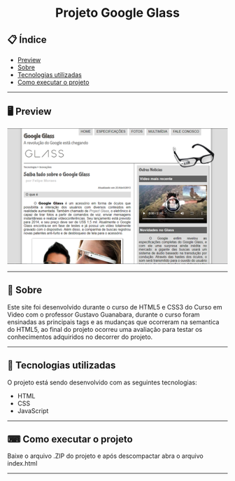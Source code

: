 <h1 align="center">
  Projeto Google Glass
</h1>

## 📋 Índice

- [Preview](#-Preview)
- [Sobre](#-Sobre)
- [Tecnologias utilizadas](#-Tecnologias-utilizadas)
- [Como executar o projeto](#-Como-executar-o-projeto)

---

## 🖥 Preview

<p align="center">
  <img src="layout.png" width="700" >
</p>

---

## 📖 Sobre 

Este site foi desenvolvido durante o curso de HTML5 e CSS3 do Curso em Video com o professor Gustavo Guanabara, durante o curso foram ensinadas as principais tags e as mudanças que ocorreram na semantica do HTML5, ao final do projeto ocorreu uma avaliação para testar os conhecimentos adquiridos no decorrer do projeto.

---

## 🚀 Tecnologias utilizadas
O projeto está sendo desenvolvido com as seguintes tecnologias:
- HTML
- CSS
- JavaScript

---

## ⌨ Como executar o projeto

Baixe o arquivo .ZIP do projeto e após descompactar abra o arquivo index.html

---
